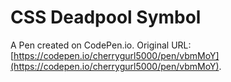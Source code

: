 # CSS Deadpool Symbol

A Pen created on CodePen.io. Original URL: [https://codepen.io/cherrygurl5000/pen/vbmMoY](https://codepen.io/cherrygurl5000/pen/vbmMoY).



